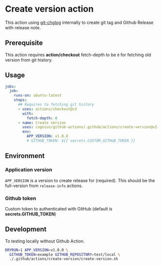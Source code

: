 # Create version action

This action using [git-chglog][git-chglog] internally to create git tag and Github Release with release note.

[git-chglog]: https://github.com/git-chglog/git-chglog

## Prerequisite

This action requires **action/checkout** fetch-depth to be `0`
for fetching old version from git history.

## Usage

```yaml
jobs:
  job:
    runs-on: ubuntu-latest
    steps:
      ## Requires to fetching git history
      - uses: actions/checkout@v3
        with:
          fetch-depth: 0
      - name: Create version
        uses: cognius/github-actions/.github/actions/create-version@v2
        env:
          APP_VERSION: v1.0.0
          # GITHUB_TOKEN: ${{ secrets.CUSTOM_GITHUB_TOKEN }}
```

## Environment

### Application version

`APP_VERSION` is a version to create release for (required).
This should be the full-version from `release-info` actions.

### Github token

Custom token to authenticated with GitHub (default is **secrets.GITHUB_TOKEN**)

## Development

To testing locally without Github Action.

```bash
DRYRUN=1 APP_VERSION=v1.0.0 \
  GITHUB_TOKEN=example GITHUB_REPOSITORY=test/local \
  ./.github/actions/create-version/create-version.sh
```
